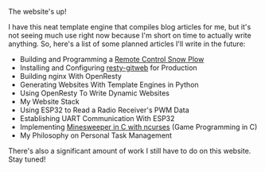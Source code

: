 The website's up!

I have this neat template engine that compiles blog articles for me, but it's
not seeing much use right now because I'm short on time to actually write
anything.  So, here's a list of some planned articles I'll write in the future:

- Building and Programming a [Remote Control Snow Plow](https://www.youtube.com/watch?v=lfSqagByDVk)
- Installing and Configuring [resty-gitweb](https://git.joshstock.in/resty-gitweb) for Production
- Building nginx With OpenResty
- Generating Websites With Template Engines in Python
- Using OpenResty To Write Dynamic Websites
- My Website Stack
- Using ESP32 to Read a Radio Receiver's PWM Data
- Establishing UART Communication With ESP32
- Implementing [Minesweeper in C with ncurses](https://git.joshstock.in/ncurses-minesweeper) (Game Programming in C)
- My Philosophy on Personal Task Management

There's also a significant amount of work I still have to do on this website.
Stay tuned!
